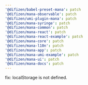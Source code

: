 ```yaml
---
'@difizen/babel-preset-mana': patch
'@difizen/mana-observable': patch
'@difizen/umi-plugin-mana': patch
'@difizen/mana-syringe': patch
'@difizen/mana-common': patch
'@difizen/mana-react': patch
'@difizen/mana-react-example': patch
'@difizen/mana-core': patch
'@difizen/mana-l10n': patch
'@difizen/mana-app': patch
'@difizen/mana-umi-example': patch
'@difizen/mana-ui': patch
'@difizen/mana-docs': patch
---
```


fix: localStorage is not defined.
